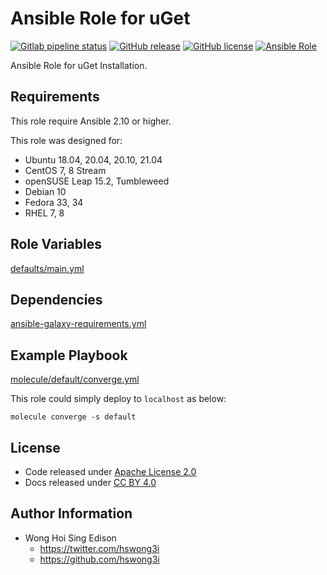 # Ansible Role for uGet

[![Gitlab pipeline status](https://img.shields.io/gitlab/pipeline/alvistack/ansible-role-uget/master)](https://gitlab.com/alvistack/ansible-role-uget/-/pipelines)
[![GitHub release](https://img.shields.io/github/release/alvistack/ansible-role-uget.svg)](https://github.com/alvistack/ansible-role-uget/releases)
[![GitHub license](https://img.shields.io/github/license/alvistack/ansible-role-uget.svg)](https://github.com/alvistack/ansible-role-uget/blob/master/LICENSE)
[![Ansible Role](https://img.shields.io/badge/galaxy-alvistack.uget-blue.svg)](https://galaxy.ansible.com/alvistack/uget)

Ansible Role for uGet Installation.

## Requirements

This role require Ansible 2.10 or higher.

This role was designed for:

  - Ubuntu 18.04, 20.04, 20.10, 21.04
  - CentOS 7, 8 Stream
  - openSUSE Leap 15.2, Tumbleweed
  - Debian 10
  - Fedora 33, 34
  - RHEL 7, 8

## Role Variables

[defaults/main.yml](defaults/main.yml)

## Dependencies

[ansible-galaxy-requirements.yml](ansible-galaxy-requirements.yml)

## Example Playbook

[molecule/default/converge.yml](molecule/default/converge.yml)

This role could simply deploy to `localhost` as below:

    molecule converge -s default

## License

  - Code released under [Apache License 2.0](LICENSE)
  - Docs released under [CC BY 4.0](http://creativecommons.org/licenses/by/4.0/)

## Author Information

  - Wong Hoi Sing Edison
      - <https://twitter.com/hswong3i>
      - <https://github.com/hswong3i>
